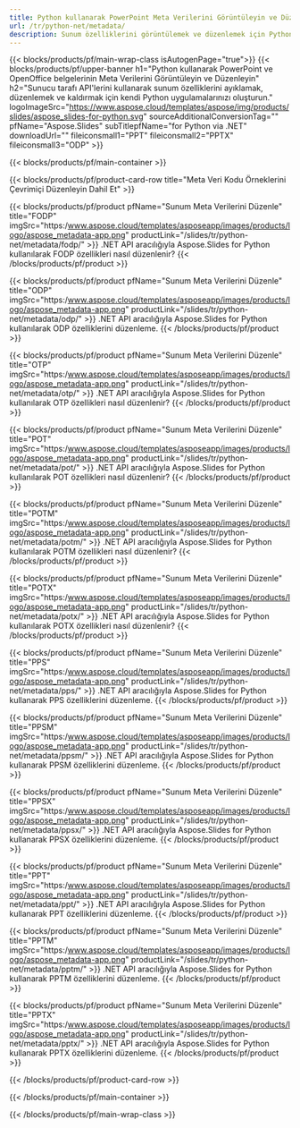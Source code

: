 ```yaml
---
title: Python kullanarak PowerPoint Meta Verilerini Görüntüleyin ve Düzenleyin
url: /tr/python-net/metadata/
description: Sunum özelliklerini görüntülemek ve düzenlemek için Python kaynak kodu
---
```


{{< blocks/products/pf/main-wrap-class isAutogenPage="true">}}
{{< blocks/products/pf/upper-banner h1="Python kullanarak PowerPoint ve OpenOffice belgelerinin Meta Verilerini Görüntüleyin ve Düzenleyin" h2="Sunucu tarafı API'lerini kullanarak sunum özelliklerini ayıklamak, düzenlemek ve kaldırmak için kendi Python uygulamalarınızı oluşturun." logoImageSrc="https://www.aspose.cloud/templates/aspose/img/products/slides/aspose_slides-for-python.svg" sourceAdditionalConversionTag="" pfName="Aspose.Slides" subTitlepfName="for Python via .NET" downloadUrl="" fileiconsmall1="PPT" fileiconsmall2="PPTX" fileiconsmall3="ODP" >}}

{{< blocks/products/pf/main-container >}}

{{< blocks/products/pf/product-card-row title="Meta Veri Kodu Örneklerini Çevrimiçi Düzenleyin Dahil Et" >}}

{{< blocks/products/pf/product pfName="Sunum Meta Verilerini Düzenle" title="FODP" imgSrc="https:/www.aspose.cloud/templates/asposeapp/images/products/logo/aspose_metadata-app.png" productLink="/slides/tr/python-net/metadata/fodp/" >}}
.NET API aracılığıyla Aspose.Slides for Python kullanılarak FODP özellikleri nasıl düzenlenir?
{{< /blocks/products/pf/product >}}

{{< blocks/products/pf/product pfName="Sunum Meta Verilerini Düzenle" title="ODP" imgSrc="https:/www.aspose.cloud/templates/asposeapp/images/products/logo/aspose_metadata-app.png" productLink="/slides/tr/python-net/metadata/odp/" >}}
.NET API aracılığıyla Aspose.Slides for Python kullanılarak ODP özelliklerini düzenleme.
{{< /blocks/products/pf/product >}}

{{< blocks/products/pf/product pfName="Sunum Meta Verilerini Düzenle" title="OTP" imgSrc="https:/www.aspose.cloud/templates/asposeapp/images/products/logo/aspose_metadata-app.png" productLink="/slides/tr/python-net/metadata/otp/" >}}
.NET API aracılığıyla Aspose.Slides for Python kullanılarak OTP özellikleri nasıl düzenlenir?
{{< /blocks/products/pf/product >}}

{{< blocks/products/pf/product pfName="Sunum Meta Verilerini Düzenle" title="POT" imgSrc="https:/www.aspose.cloud/templates/asposeapp/images/products/logo/aspose_metadata-app.png" productLink="/slides/tr/python-net/metadata/pot/" >}}
.NET API aracılığıyla Aspose.Slides for Python kullanılarak POT özellikleri nasıl düzenlenir?
{{< /blocks/products/pf/product >}}

{{< blocks/products/pf/product pfName="Sunum Meta Verilerini Düzenle" title="POTM" imgSrc="https:/www.aspose.cloud/templates/asposeapp/images/products/logo/aspose_metadata-app.png" productLink="/slides/tr/python-net/metadata/potm/" >}}
.NET API aracılığıyla Aspose.Slides for Python kullanılarak POTM özellikleri nasıl düzenlenir?
{{< /blocks/products/pf/product >}}

{{< blocks/products/pf/product pfName="Sunum Meta Verilerini Düzenle" title="POTX" imgSrc="https:/www.aspose.cloud/templates/asposeapp/images/products/logo/aspose_metadata-app.png" productLink="/slides/tr/python-net/metadata/potx/" >}}
.NET API aracılığıyla Aspose.Slides for Python kullanılarak POTX özellikleri nasıl düzenlenir?
{{< /blocks/products/pf/product >}}

{{< blocks/products/pf/product pfName="Sunum Meta Verilerini Düzenle" title="PPS" imgSrc="https:/www.aspose.cloud/templates/asposeapp/images/products/logo/aspose_metadata-app.png" productLink="/slides/tr/python-net/metadata/pps/" >}}
.NET API aracılığıyla Aspose.Slides for Python kullanarak PPS özelliklerini düzenleme.
{{< /blocks/products/pf/product >}}

{{< blocks/products/pf/product pfName="Sunum Meta Verilerini Düzenle" title="PPSM" imgSrc="https:/www.aspose.cloud/templates/asposeapp/images/products/logo/aspose_metadata-app.png" productLink="/slides/tr/python-net/metadata/ppsm/" >}}
.NET API aracılığıyla Aspose.Slides for Python kullanarak PPSM özelliklerini düzenleme.
{{< /blocks/products/pf/product >}}

{{< blocks/products/pf/product pfName="Sunum Meta Verilerini Düzenle" title="PPSX" imgSrc="https:/www.aspose.cloud/templates/asposeapp/images/products/logo/aspose_metadata-app.png" productLink="/slides/tr/python-net/metadata/ppsx/" >}}
.NET API aracılığıyla Aspose.Slides for Python kullanarak PPSX özelliklerini düzenleme.
{{< /blocks/products/pf/product >}}

{{< blocks/products/pf/product pfName="Sunum Meta Verilerini Düzenle" title="PPT" imgSrc="https:/www.aspose.cloud/templates/asposeapp/images/products/logo/aspose_metadata-app.png" productLink="/slides/tr/python-net/metadata/ppt/" >}}
.NET API aracılığıyla Aspose.Slides for Python kullanarak PPT özelliklerini düzenleme.
{{< /blocks/products/pf/product >}}

{{< blocks/products/pf/product pfName="Sunum Meta Verilerini Düzenle" title="PPTM" imgSrc="https:/www.aspose.cloud/templates/asposeapp/images/products/logo/aspose_metadata-app.png" productLink="/slides/tr/python-net/metadata/pptm/" >}}
.NET API aracılığıyla Aspose.Slides for Python kullanarak PPTM özelliklerini düzenleme.
{{< /blocks/products/pf/product >}}

{{< blocks/products/pf/product pfName="Sunum Meta Verilerini Düzenle" title="PPTX" imgSrc="https:/www.aspose.cloud/templates/asposeapp/images/products/logo/aspose_metadata-app.png" productLink="/slides/tr/python-net/metadata/pptx/" >}}
.NET API aracılığıyla Aspose.Slides for Python kullanarak PPTX özelliklerini düzenleme.
{{< /blocks/products/pf/product >}}



{{< /blocks/products/pf/product-card-row >}}

{{< /blocks/products/pf/main-container >}}
    
{{< /blocks/products/pf/main-wrap-class >}}